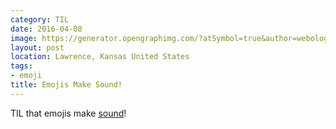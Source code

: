 ```yaml
---
category: TIL
date: 2016-04-08
image: https://generator.opengraphimg.com/?atSymbol=true&author=webology&authorSize=text-2xl&style=modern&tags=emoji&title=Emojis+Make+Sound%21
layout: post
location: Lawrence, Kansas United States
tags:
- emoji
title: Emojis Make Sound!
---
```


TIL that emojis make [sound](http://sandbox.thewikies.com/emotiread/?#%F0%9F%8E%89)!
